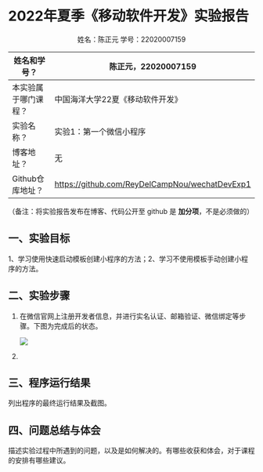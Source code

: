 # 2022年夏季《移动软件开发》实验报告

<center>姓名：陈正元  学号：22020007159</center>

| 姓名和学号？      | 陈正元，22020007159                                |
| ----------- | ---------------------------------------------- |
| 本实验属于哪门课程？  | 中国海洋大学22夏《移动软件开发》                              |
| 实验名称？       | 实验1：第一个微信小程序                                   |
| 博客地址？       | 无                                              |
| Github仓库地址？ | https://github.com/ReyDelCampNou/wechatDevExp1 |

（备注：将实验报告发布在博客、代码公开至 github 是 **加分项**，不是必须做的）

## **一、实验目标**

1、学习使用快速启动模板创建小程序的方法；2、学习不使用模板手动创建小程序的方法。

## 二、实验步骤

1. 在微信官网上注册开发者信息，并进行实名认证、邮箱验证、微信绑定等步骤。下图为完成后的状态。
   
   ![](C:\Users\chen\AppData\Roaming\marktext\images\2024-08-19-16-13-14-image.png)

2. 

## 三、程序运行结果

列出程序的最终运行结果及截图。

## 四、问题总结与体会

描述实验过程中所遇到的问题，以及是如何解决的。有哪些收获和体会，对于课程的安排有哪些建议。